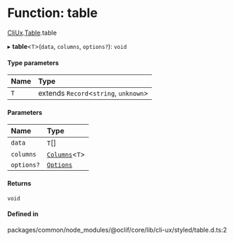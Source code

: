 # Function: table

[CliUx](../modules/CliUx.md).[Table](../modules/CliUx.Table.md).table

▸ **table**<`T`\>(`data`, `columns`, `options?`): `void`

#### Type parameters

| Name | Type |
| :------ | :------ |
| `T` | extends `Record`<`string`, `unknown`\> |

#### Parameters

| Name | Type |
| :------ | :------ |
| `data` | `T`[] |
| `columns` | [`Columns`](../types/CliUx.Table.table-1.Columns.md)<`T`\> |
| `options?` | [`Options`](../interfaces/CliUx.Table.table-1.Options.md) |

#### Returns

`void`

#### Defined in

packages/common/node_modules/@oclif/core/lib/cli-ux/styled/table.d.ts:2
